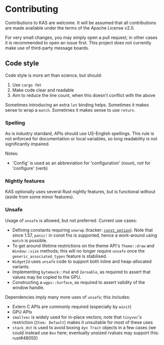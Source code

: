 Contributing
========

Contributions to KAS are welcome. It will be assumed that all
contributions are made available under the terms of the Apache License v2.0.

For very small changes, you may simply open a pull request; in other cases it
is recommended to open an issue first. This project does not currently make use
of third-party message boards.


Code style
---------

Code style is more art than science, but should:

1.  Use `cargo fmt`
2.  Make code clear and readable
3.  Aim to reduce the line count, when this doesn't conflict with the above

Sometimes introducing an extra `let` binding helps. Sometimes it makes sense
to wrap a `match`. Sometimes it makes sense to use `return`.

### Spelling

As is industry standard, APIs should use US-English spellings.
This rule is not enforced for documentation or local variables,
so long readability is not significantly impaired.

Notes:

-   'Config' is used as an abbreviation for 'configuration' (noun), *not* for 'configure' (verb)

### Nightly features

KAS optionally uses several Rust nightly features, but is functional without
(aside from some minor features).

### Unsafe

Usage of `unsafe` is allowed, but not preferred. Current use cases:

-   Defining constants requiring `unwrap` (tracker: [`const_option`](https://github.com/rust-lang/rust/issues/58732)). Note that since 1.57, `panic!` in const fns is supported, hence a work-around using `match` is possible.
-   To get around lifetime restrictions on the theme API's `Theme::draw` and `Window::size`
    methods; this will no longer require `unsafe` once the
    `generic_associated_types` feature is stabilised.
-   `WidgetId` uses `unsafe` code to support both inline and heap-allocated
    variants.
-   Implementing `bytemuck::Pod` and `Zeroable`, as required to assert that
    values may be copied to the GPU.
-   Constructing a `wgpu::Surface`, as required to assert validity of the window
    handle.

Dependencies imply many more uses of `unsafe`; this includes:

-   Extern C APIs are commonly required (especially by `winit`)
-   GPU APIs
-   `smallvec` is widely used for in-place vectors; note that `tinyvec`'s
    restriction (`Item: Default`) makes it unsuitable for most of these uses
-   `stack_dst` is used to avoid boxing `dyn Trait` objects in a few cases
    (we could instead use `Box` here; eventually unsized rvalues may support
    this: rust#48055)
